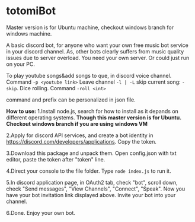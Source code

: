 # totomiBot
Master version is for Ubuntu machine, checkout windows branch for windows machine.


A basic discord bot, for anyone who want your own free music bot service in your discord channel. As, other bots clearly suffers from music quality issues due to server overload.
You need your own server. Or could just run on your PC.



To play youtube songs&add songs to que, in discord voice channel. Command `-p <youtube link>` Leave channel `-l | -L` skip current song: `-skip`.
Dice rolling. Command `-roll <int>`

command and prefix can be personalized in json file.

**How to use:**
1.Install node.js, search for how to install as it depands on different operating systems. **Though this master version is for Ubuntu. Checkout windows branch if you are using windows VM**

2.Apply for discord API services, and create a bot identity in https://discord.com/developers/applications. Copy the token.

3.Download this package and unpack them. Open config.json with txt editor, paste the token after "token" line.

4.Direct your console to the file folder. Type `node index.js` to run it.

5.In discord application page, in OAuth2 tab, check "bot", scroll down, check "Send messages", "View Channels", "Connect", "Speak". Now you have your bot invitation link displayed above. Invite your bot into your channel.

6.Done. Enjoy your own bot.
